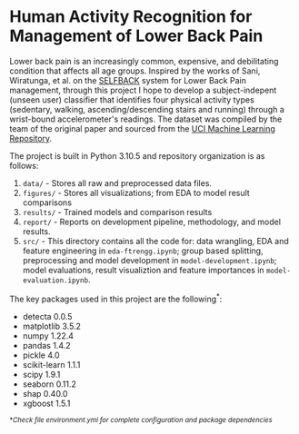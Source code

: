 # Human Activity Recognition for Management of Lower Back Pain

Lower back pain is an increasingly common, expensive, and debilitating condition that affects all age groups. Inspired by the works of Sani, Wiratunga, et al. on the [SELFBACK](https://link.springer.com/chapter/10.1007/978-3-319-61030-6_23) system for Lower Back Pain management, through this project I hope to develop a subject-indepent (unseen user) classifier that identifies four physical activity types (sedentary, walking, ascending/descending stairs and running) through a wrist-bound accelerometer's readings. The dataset was compiled by the team of the original paper and sourced from the [UCI Machine Learning Repository](https://archive.ics.uci.edu/ml/datasets/selfBACK).


The project is built in Python 3.10.5 and repository organization is as follows:
1. `data/` - Stores all raw and preprocessed data files.
2. `figures/` - Stores all visualizations; from EDA to model result comparisons
3. `results/` - Trained models and comparison results
4. `report/` - Reports on development pipeline, methodology, and model results.
5. `src/` - This directory contains all the code for: data wrangling, EDA and feature engineering in `eda-ftrengg.ipynb`; group based splitting, preprocessing and model development in `model-development.ipynb`; model evaluations, result visualiztion and feature importances in `model-evaluation.ipynb`.


The key packages used in this project are the following<sup>*</sup>:
- detecta 0.0.5
- matplotlib 3.5.2
- numpy	1.22.4
- pandas 1.4.2
- pickle 4.0
- scikit-learn 1.1.1
- scipy 1.9.1
- seaborn 0.11.2
- shap 0.40.0
- xgboost 1.5.1




<sub>*_Check file environment.yml for complete configuration and package dependencies_</sub>